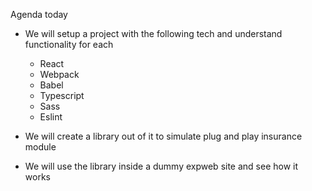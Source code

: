 Agenda today

* We will setup a project with the following tech and understand functionality for each
  * React
  * Webpack
  * Babel
  * Typescript
  * Sass
  * Eslint


* We will create a library out of it to simulate plug and play insurance module
* We will use the library inside a dummy expweb site and see how it works